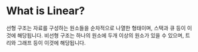 # What is Linear?

선형 구조는 자료를 구성하는 원소들을 순차적으로 나열한 형태이며, 스택과 큐 등이 이것에 해당됩니다.
비선형 구조는 하나의 원소에 두개 이상의 원소가 있을 수 있으며, 트리와 그래프 등이 이것에 해당됩니다.